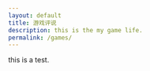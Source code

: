 ```yaml
---
layout: default
title: 游戏评说
description: this is the my game life.
permalink: /games/
---
```


this is a test.